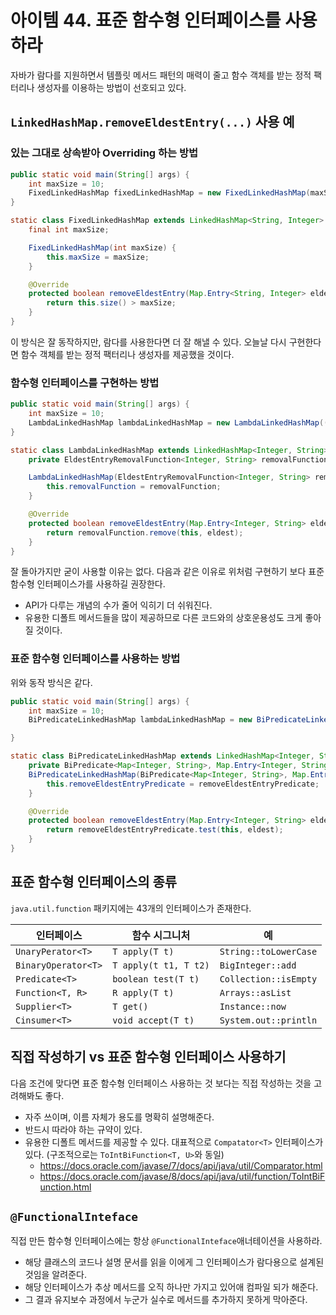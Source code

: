 # 아이템 44. 표준 함수형 인터페이스를 사용하라
자바가 람다를 지원하면서 템플릿 메서드 패턴의 매력이 줄고 함수 객체를 받는 정적 팩터리나 생성자를 이용하는 방법이 선호되고 있다.

## `LinkedHashMap.removeEldestEntry(...)` 사용 예

### 있는 그대로 상속받아 Overriding 하는 방법
``` java
public static void main(String[] args) {
    int maxSize = 10;
    FixedLinkedHashMap fixedLinkedHashMap = new FixedLinkedHashMap(maxSize);
}

static class FixedLinkedHashMap extends LinkedHashMap<String, Integer> {
    final int maxSize;

    FixedLinkedHashMap(int maxSize) {
        this.maxSize = maxSize;
    }

    @Override
    protected boolean removeEldestEntry(Map.Entry<String, Integer> eldest) {
        return this.size() > maxSize;
    }
}
```
이 방식은 잘 동작하지만, 람다를 사용한다면 더 잘 해낼 수 있다. 오늘날 다시 구현한다면 함수 객체를 받는 정적 팩터리나 생성자를 제공했을 것이다.

### 함수형 인터페이스를 구현하는 방법
``` java
public static void main(String[] args) {
    int maxSize = 10;
    LambdaLinkedHashMap lambdaLinkedHashMap = new LambdaLinkedHashMap((map, eldest) -> map.size() > maxSize);
}

static class LambdaLinkedHashMap extends LinkedHashMap<Integer, String> {
    private EldestEntryRemovalFunction<Integer, String> removalFunction;

    LambdaLinkedHashMap(EldestEntryRemovalFunction<Integer, String> removalFunction) {
        this.removalFunction = removalFunction;
    }

    @Override
    protected boolean removeEldestEntry(Map.Entry<Integer, String> eldest) {
        return removalFunction.remove(this, eldest);
    }
}
```
잘 돌아가지만 굳이 사용할 이유는 없다. 다음과 같은 이유로 위처럼 구현하기 보다 표준 함수형 인터페이스가를 사용하길 권장한다.
- API가 다루는 개념의 수가 줄어 익히기 더 쉬워진다.
- 유용한 디폴트 메서드들을 많이 제공하므로 다른 코드와의 상호운용성도 크게 좋아질 것이다.

### 표준 함수형 인터페이스를 사용하는 방법
위와 동작 방식은 같다.
``` java
public static void main(String[] args) {
    int maxSize = 10;
    BiPredicateLinkedHashMap lambdaLinkedHashMap = new BiPredicateLinkedHashMap((map, eldest) -> map.size() > maxSize);

}

static class BiPredicateLinkedHashMap extends LinkedHashMap<Integer, String> {
    private BiPredicate<Map<Integer, String>, Map.Entry<Integer, String>> removeEldestEntryPredicate;
    BiPredicateLinkedHashMap(BiPredicate<Map<Integer, String>, Map.Entry<Integer, String >> removeEldestEntryPredicate) {
        this.removeEldestEntryPredicate = removeEldestEntryPredicate;
    }

    @Override
    protected boolean removeEldestEntry(Map.Entry<Integer, String> eldest) {
        return removeEldestEntryPredicate.test(this, eldest);
    }
}
```

## 표준 함수형 인터페이스의 종류
`java.util.function` 패키지에는 43개의 인터페이스가 존재한다.

인터페이스|함수 시그니처|예
---|---|---
`UnaryPerator<T>`| `T apply(T t)`| `String::toLowerCase`
`BinaryOperator<T>`|`T apply(t t1, T t2)`|`BigInteger::add`
`Predicate<T>`|`boolean test(T t)`|`Collection::isEmpty`
`Function<T, R>`|`R apply(T t)`|`Arrays::asList`
`Supplier<T>`|`T get()`|`Instance::now`
`Cinsumer<T>`|`void accept(T t)`|`System.out::println`

## 직접 작성하기 vs 표준 함수형 인터페이스 사용하기
다음 조건에 맞다면 표준 함수형 인터페이스 사용하는 것 보다는 직접 작성하는 것을 고려해봐도 좋다.
- 자주 쓰이며, 이름 자체가 용도를 명확히 설명해준다.
- 반드시 따라야 하는 규약이 있다.
- 유용한 디폴트 메서드를 제공할 수 있다.
대표적으로 `Compatator<T>` 인터페이스가 있다. (구조적으로는 `ToIntBiFunction<T, U>`와 동일)
    - https://docs.oracle.com/javase/7/docs/api/java/util/Comparator.html
    - https://docs.oracle.com/javase/8/docs/api/java/util/function/ToIntBiFunction.html

## `@FunctionalInteface`
직접 만든 함수형 인터페이스에는 항상 `@FunctionalInteface`애너테이션을 사용하라.
- 해당 클래스의 코드나 설명 문서를 읽을 이에게 그 인터페이스가 람다용으로 설계된 것임을 알려준다.
- 해당 인터페이스가 추상 메서드를 오직 하나만 가지고 있어애 컴파일 되가 해준다.
- 그 결과 유지보수 과정에서 누군가 실수로 메서드를 추가하지 못하게 막아준다.